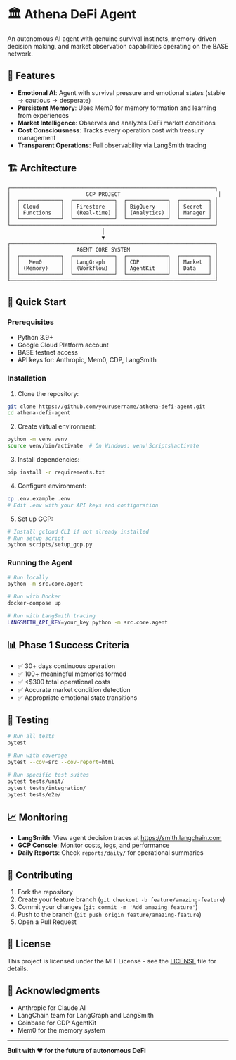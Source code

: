 # 🏛️ Athena DeFi Agent

An autonomous AI agent with genuine survival instincts, memory-driven decision making, and market observation capabilities operating on the BASE network.

## 🌟 Features

- **Emotional AI**: Agent with survival pressure and emotional states (stable → cautious → desperate)
- **Persistent Memory**: Uses Mem0 for memory formation and learning from experiences
- **Market Intelligence**: Observes and analyzes DeFi market conditions
- **Cost Consciousness**: Tracks every operation cost with treasury management
- **Transparent Operations**: Full observability via LangSmith tracing

## 🏗️ Architecture

```
┌─────────────────────────────────────────────────────────────────┐
│                        GCP PROJECT                               │
│  ┌─────────────┐  ┌─────────────┐  ┌─────────────┐  ┌─────────┐ │
│  │ Cloud       │  │ Firestore   │  │ BigQuery    │  │ Secret  │ │
│  │ Functions   │  │ (Real-time) │  │ (Analytics) │  │ Manager │ │
│  └─────────────┘  └─────────────┘  └─────────────┘  └─────────┘ │
└─────────────────────────────────────────────────────────────────┘
                              │
                              ▼
┌─────────────────────────────────────────────────────────────────┐
│                     AGENT CORE SYSTEM                           │
│  ┌─────────────┐  ┌─────────────┐  ┌─────────────┐  ┌─────────┐ │
│  │   Mem0      │  │ LangGraph   │  │ CDP         │  │ Market  │ │
│  │ (Memory)    │  │ (Workflow)  │  │ AgentKit    │  │ Data    │ │
│  └─────────────┘  └─────────────┘  └─────────────┘  └─────────┘ │
└─────────────────────────────────────────────────────────────────┘
```

## 🚀 Quick Start

### Prerequisites

- Python 3.9+
- Google Cloud Platform account
- BASE testnet access
- API keys for: Anthropic, Mem0, CDP, LangSmith

### Installation

1. Clone the repository:
```bash
git clone https://github.com/yourusername/athena-defi-agent.git
cd athena-defi-agent
```

2. Create virtual environment:
```bash
python -m venv venv
source venv/bin/activate  # On Windows: venv\Scripts\activate
```

3. Install dependencies:
```bash
pip install -r requirements.txt
```

4. Configure environment:
```bash
cp .env.example .env
# Edit .env with your API keys and configuration
```

5. Set up GCP:
```bash
# Install gcloud CLI if not already installed
# Run setup script
python scripts/setup_gcp.py
```

### Running the Agent

```bash
# Run locally
python -m src.core.agent

# Run with Docker
docker-compose up

# Run with LangSmith tracing
LANGSMITH_API_KEY=your_key python -m src.core.agent
```

## 📊 Phase 1 Success Criteria

- ✅ 30+ days continuous operation
- ✅ 100+ meaningful memories formed
- ✅ <$300 total operational costs
- ✅ Accurate market condition detection
- ✅ Appropriate emotional state transitions

## 🧪 Testing

```bash
# Run all tests
pytest

# Run with coverage
pytest --cov=src --cov-report=html

# Run specific test suites
pytest tests/unit/
pytest tests/integration/
pytest tests/e2e/
```

## 📈 Monitoring

- **LangSmith**: View agent decision traces at https://smith.langchain.com
- **GCP Console**: Monitor costs, logs, and performance
- **Daily Reports**: Check `reports/daily/` for operational summaries

## 🤝 Contributing

1. Fork the repository
2. Create your feature branch (`git checkout -b feature/amazing-feature`)
3. Commit your changes (`git commit -m 'Add amazing feature'`)
4. Push to the branch (`git push origin feature/amazing-feature`)
5. Open a Pull Request

## 📄 License

This project is licensed under the MIT License - see the [LICENSE](LICENSE) file for details.

## 🙏 Acknowledgments

- Anthropic for Claude AI
- LangChain team for LangGraph and LangSmith
- Coinbase for CDP AgentKit
- Mem0 for the memory system

---

**Built with ❤️ for the future of autonomous DeFi**